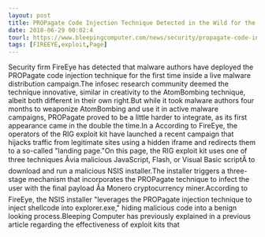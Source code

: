 ```yaml
---
layout: post
title: PROPagate Code Injection Technique Detected in the Wild for the First Time
date: 2018-06-29 00:02:4
tourl: https://www.bleepingcomputer.com/news/security/propagate-code-injection-technique-detected-in-the-wild-for-the-first-time/
tags: [FIREEYE,exploit,Page]
---
```

Security firm FireEye has detected that malware authors have deployed the PROPagate code injection technique for the first time inside a live malware distribution campaign.The infosec research community deemed the technique innovative, similar in creativity to the AtomBombing technique, albeit both different in their own right.But while it took malware authors four months to weaponize AtomBombing and use it in active malware campaigns, PROPagate proved to be a little harder to integrate, as its first appearance came in the double the time.In a According to FireEye, the operators of the RIG exploit kit have launched a recent campaign that hijacks traffic from legitimate sites using a hidden iframe and redirects them to a so-called "landing page."On this page, the RIG exploit kit uses one of three techniques Âvia malicious JavaScript, Flash, or Visual Basic scriptÂ to download and run a malicious NSIS installer.The installer triggers a three-stage mechanism that incorporates the PROPagate technique to infect the user with the final payload Âa Monero cryptocurrency miner.According to FireEye, the NSIS installer "leverages the PROPagate injection technique to inject shellcode into explorer.exe," hiding malicious code into a benign looking process.Bleeping Computer has previously explained in a previous article regarding the effectiveness of exploit kits that 